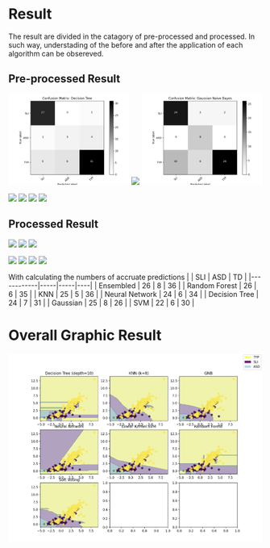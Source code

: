 # Result
The result are divided in the catagory of pre-processed and processed. In such way, understading of the before and after the application of each algorithm can be obsereved.

## Pre-processed Result
<p float="left">
  <img src="/Result/Pre_DecisionTree_Result.png" width="240" />
  <img src="/Result/Pre_EnsembleM.png_Result" width="240" />
  <img src="/Result/Pre_GaussianN.png" width="240" />
</p>

<p float="left">
  <img src="/Result/Pre_K-Nearest.png_Result" width="240" />
  <img src="/Result/Pre_NeuralN.png_Result" width="240" />
  <img src="/Result/Pre_RandomF.png_Result" width="240" />
  <img src="/Result/Pre_SVM.png_Result" width="240" />
</p>

## Processed Result
<p float="left">
  <img src="/Result/DecisionTree.png_Result" width="240" />
  <img src="/Result/EnsembleM.png_Result" width="240" />
  <img src="/Result/GaussianN.png_Result" width="240" />
</p>
<p float="left">
  <img src="/Result/K-Nearest.png_Result" width="240" />
  <img src="/Result/NeuralN.png_Result" width="240" />
  <img src="/Result/RandomF.png_Result" width="240" />
  <img src="/Result/SVM.png_Result" width="240" />
</p>

With calculating the numbers of accruate predictions 
|            | SLI | ASD | TD |
|------------|-----|-----|----|
| Ensembled  | 26  | 8   | 36 |
| Random Forest | 26 | 6 | 35 |
| KNN | 25 | 5 | 36 |
| Neural Network | 24 | 6 | 34 |
| Decision Tree | 24 | 7 | 31 |
| Gaussian | 25 | 8 | 26 |
| SVM | 22 | 6 | 30 |

# Overall Graphic Result
![](/Result/Classification_Result.png)
